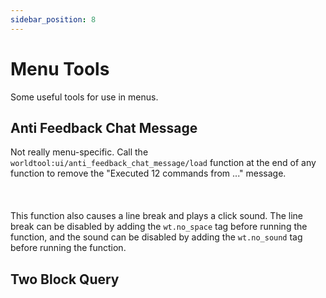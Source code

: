 ```yaml
---
sidebar_position: 8
---
```


# Menu Tools

Some useful tools for use in menus.

## Anti Feedback Chat Message

Not really menu-specific. Call the `worldtool:ui/anti_feedback_chat_message/load` function at the end of any function to remove the "Executed 12 commands from ..." message.
­<br></br>
­<br></br>
This function also causes a line break and plays a click sound. The line break can be disabled by adding the `wt.no_space` tag before running the function, and the sound can be disabled by adding the `wt.no_sound` tag before running the function.

## Two Block Query


